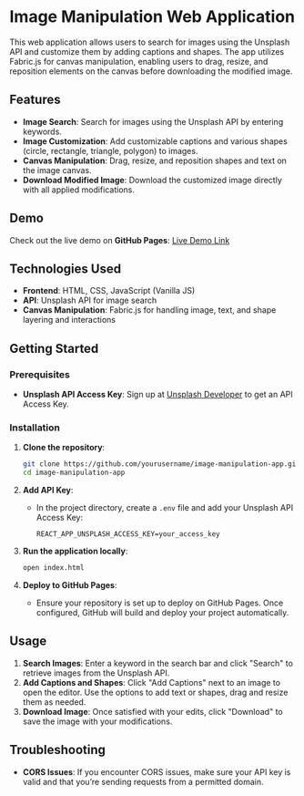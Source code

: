 # Image Manipulation Web Application

This web application allows users to search for images using the Unsplash API and customize them by adding captions and shapes. The app utilizes Fabric.js for canvas manipulation, enabling users to drag, resize, and reposition elements on the canvas before downloading the modified image.

## Features

- **Image Search**: Search for images using the Unsplash API by entering keywords.
- **Image Customization**: Add customizable captions and various shapes (circle, rectangle, triangle, polygon) to images.
- **Canvas Manipulation**: Drag, resize, and reposition shapes and text on the image canvas.
- **Download Modified Image**: Download the customized image directly with all applied modifications.

## Demo

Check out the live demo on **GitHub Pages**: [Live Demo Link](https://pranayanand2001.github.io/image-caption)

## Technologies Used

- **Frontend**: HTML, CSS, JavaScript (Vanilla JS)
- **API**: Unsplash API for image search
- **Canvas Manipulation**: Fabric.js for handling image, text, and shape layering and interactions

## Getting Started

### Prerequisites

- **Unsplash API Access Key**: Sign up at [Unsplash Developer](https://unsplash.com/developers) to get an API Access Key.

### Installation

1. **Clone the repository**:

   ```bash
   git clone https://github.com/yourusername/image-manipulation-app.git
   cd image-manipulation-app
   ```

2. **Add API Key**:
   - In the project directory, create a `.env` file and add your Unsplash API Access Key:

     ```plaintext
     REACT_APP_UNSPLASH_ACCESS_KEY=your_access_key
     ```

3. **Run the application locally**:

   ```bash
   open index.html
   ```

4. **Deploy to GitHub Pages**:
   - Ensure your repository is set up to deploy on GitHub Pages. Once configured, GitHub will build and deploy your project automatically.

## Usage

1. **Search Images**: Enter a keyword in the search bar and click "Search" to retrieve images from the Unsplash API.
2. **Add Captions and Shapes**: Click "Add Captions" next to an image to open the editor. Use the options to add text or shapes, drag and resize them as needed.
3. **Download Image**: Once satisfied with your edits, click "Download" to save the image with your modifications.

## Troubleshooting

- **CORS Issues**: If you encounter CORS issues, make sure your API key is valid and that you’re sending requests from a permitted domain.

